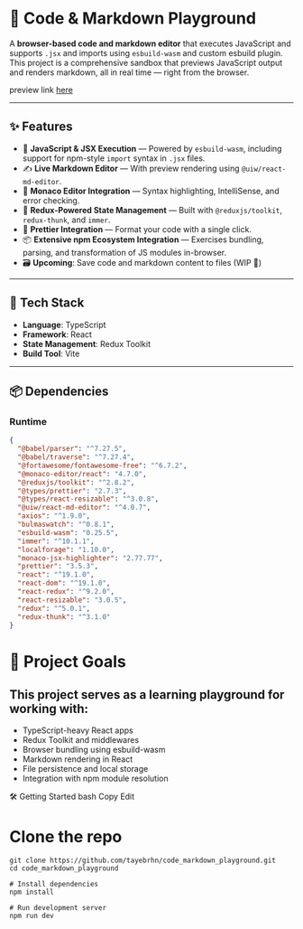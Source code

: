 # 🧠 Code & Markdown Playground

A **browser-based code and markdown editor** that executes JavaScript and supports `.jsx` and imports using `esbuild-wasm` and custom esbuild plugin. This project is a comprehensive sandbox that previews JavaScript output and renders markdown, all in real time — right from the browser.

preview link <a href="https://github.com/tayebrhn/code_markdown_playground">here</a>

---

## ✨ Features

- 🧮 **JavaScript & JSX Execution** — Powered by `esbuild-wasm`, including support for npm-style `import` syntax in `.jsx` files.
- ✍️ **Live Markdown Editor** — With preview rendering using `@uiw/react-md-editor`.
- 🧠 **Monaco Editor Integration** — Syntax highlighting, IntelliSense, and error checking.
- 🔄 **Redux-Powered State Management** — Built with `@reduxjs/toolkit`, `redux-thunk`, and `immer`.
- 🎨 **Prettier Integration** — Format your code with a single click.
- 📦 **Extensive npm Ecosystem Integration** — Exercises bundling, parsing, and transformation of JS modules in-browser.
- 🗃️ **Upcoming**: Save code and markdown content to files (WIP 🚧)

---

## 🚀 Tech Stack

- **Language**: TypeScript
- **Framework**: React
- **State Management**: Redux Toolkit
- **Build Tool**: Vite

---

## 📦 Dependencies

### Runtime

```json
{
  "@babel/parser": "^7.27.5",
  "@babel/traverse": "^7.27.4",
  "@fortawesome/fontawesome-free": "^6.7.2",
  "@monaco-editor/react": "4.7.0",
  "@reduxjs/toolkit": "^2.8.2",
  "@types/prettier": "2.7.3",
  "@types/react-resizable": "^3.0.8",
  "@uiw/react-md-editor": "^4.0.7",
  "axios": "^1.9.0",
  "bulmaswatch": "^0.8.1",
  "esbuild-wasm": "0.25.5",
  "immer": "^10.1.1",
  "localforage": "1.10.0",
  "monaco-jsx-highlighter": "2.77.77",
  "prettier": "3.5.3",
  "react": "^19.1.0",
  "react-dom": "^19.1.0",
  "react-redux": "^9.2.0",
  "react-resizable": "3.0.5",
  "redux": "^5.0.1",
  "redux-thunk": "^3.1.0"
}
```

# 📁 Project Goals
## This project serves as a learning playground for working with:

- TypeScript-heavy React apps
- Redux Toolkit and middlewares
- Browser bundling using esbuild-wasm
- Markdown rendering in React
- File persistence and local storage
- Integration with npm module resolution

🛠️ Getting Started
bash
Copy
Edit
# Clone the repo
```
git clone https://github.com/tayebrhn/code_markdown_playground.git
cd code_markdown_playground

# Install dependencies
npm install

# Run development server
npm run dev
```
